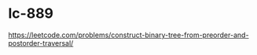 # lc-889

https://leetcode.com/problems/construct-binary-tree-from-preorder-and-postorder-traversal/